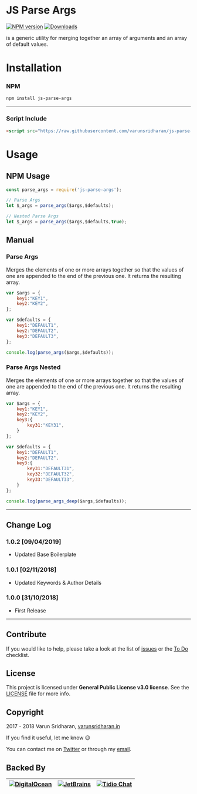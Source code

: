 # JS Parse Args
[![NPM version][npm-image]][npm-url] [![Downloads][downloads-image]][npm-url]

is a generic utility for merging together an array of arguments and an array of default values.

# Installation
### NPM
`npm install js-parse-args`

---

### Script Include
```html
<script src="https://raw.githubusercontent.com/varunsridharan/js-parse-args/master/js-parse-args.js"/></script>
```

# Usage

## NPM Usage
```javascript
const parse_args = require('js-parse-args');

// Parse Args 
let $_args = parse_args($args,$defaults);

// Nested Parse Args
let $_args = parse_args($args,$defaults,true);
```

## Manual

### Parse Args
Merges the elements of one or more arrays together so that the values of one are appended to the end of the previous one. It returns the resulting array. 
```javascript
var $args = {
	key1:"KEY1",
	key2:"KEY2",
};

var $defaults = {
	key1:"DEFAULT1",
	key2:"DEFAULT2",
	key3:"DEFAULT3",
};

console.log(parse_args($args,$defaults));
```

### Parse Args Nested
Merges the elements of one or more arrays together so that the values of one are appended to the end of the previous one. It returns the resulting array. 
```javascript
var $args = {
	key1:"KEY1",
	key2:"KEY2",
	key3:{
		key31:"KEY31",
	}
};

var $defaults = {
	key1:"DEFAULT1",
	key2:"DEFAULT2",
	key3:{
		key31:"DEFAULT31",
        key32:"DEFAULT32",
        key33:"DEFAULT33",
	}
};

console.log(parse_args_deep($args,$defaults));
```

---

## Change Log
### 1.0.2 [09/04/2019]
* Updated Base Boilerplate

### 1.0.1 [02/11/2018]
* Updated Keywords & Author Details

### 1.0.0 [31/10/2018]
* First Release

---
## Contribute
If you would like to help, please take a look at the list of
[issues][issues] or the [To Do](#-todo) checklist.

## License
This project is licensed under **General Public License v3.0 license**. See the [LICENSE](LICENSE) file for more info.

## Copyright
2017 - 2018 Varun Sridharan, [varunsridharan.in][website]

If you find it useful, let me know :wink:

You can contact me on [Twitter][twitter] or through my [email][email].

## Backed By
| [![DigitalOcean][do-image]][do-ref] | [![JetBrains][jb-image]][jb-ref] |  [![Tidio Chat][tidio-image]][tidio-ref] |
| --- | --- | --- |

[twitter]: https://twitter.com/varunsridharan2
[email]: mailto:varunsridharan23@gmail.com
[website]: https://varunsridharan.in
[issues]: issues/
[composer]: http://getcomposer.org/download/
[downloadzip]:https://github.com/varunsridharan/vsp-framework/archive/master.zip

[do-image]: https://vsp.ams3.cdn.digitaloceanspaces.com/cdn/DO_Logo_Horizontal_Blue-small.png
[jb-image]: https://vsp.ams3.cdn.digitaloceanspaces.com/cdn/phpstorm-small.png?v3
[tidio-image]: https://vsp.ams3.cdn.digitaloceanspaces.com/cdn/tidiochat-small.png
[do-ref]: https://s.svarun.in/Ef
[jb-ref]: https://www.jetbrains.com
[tidio-ref]: https://tidiochat.com

[downloads-image]: http://img.shields.io/npm/dm/js-parse-args.svg
[npm-url]: https://www.npmjs.com/package/js-parse-args
[npm-image]: http://img.shields.io/npm/v/js-parse-args.svg
